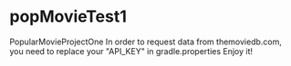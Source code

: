 # popMovieTest1
PopularMovieProjectOne
In order to request data from themoviedb.com, you need to replace your "API_KEY" in gradle.properties
Enjoy it!
